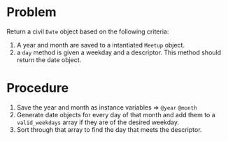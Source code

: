 # Problem

Return a civil `Date` object based on the following criteria:
1. A year and month are saved to a intantiated `Meetup` object.
2. a `day` method is given a weekday and a descriptor. This method should return the date object.

# Procedure

1. Save the year and month as instance variables => `@year` `@month`
2. Generate date objects for every day of that month and add them to a `valid_weekdays` array if they are of the desired weekday.
3. Sort through that array to find the day that meets the descriptor.
